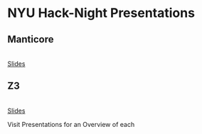<h1>NYU Hack-Night Presentations</h1>


<h2>Manticore</h2><br />
<a href = "https://docs.google.com/presentation/d/1GKjuNiP3Z4OTpE2YlZ7oI7uAjMuuNqYteNiIlqrUWsM/edit?usp=sharing">Slides </a>


<h2>Z3</h2><br />
<a href = https://docs.google.com/presentation/d/1Th21iCP6m2XYWv8VY1gOCM7sJUNyfLCJ3_dC-If32e0/edit?usp=sharing >Slides </a>

Visit Presentations for an Overview of each

